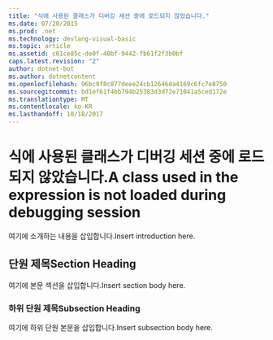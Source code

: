 ```yaml
---
title: "식에 사용된 클래스가 디버깅 세션 중에 로드되지 않았습니다."
ms.date: 07/20/2015
ms.prod: .net
ms.technology: devlang-visual-basic
ms.topic: article
ms.assetid: c61ce85c-de0f-40bf-9442-fb61f2f3b0bf
caps.latest.revision: "2"
author: dotnet-bot
ms.author: dotnetcontent
ms.openlocfilehash: 96bc9f8c877deee24cb12646da4169c6fc7e8750
ms.sourcegitcommit: bd1ef61f4bb794b25383d3d72e71041a5ced172e
ms.translationtype: MT
ms.contentlocale: ko-KR
ms.lasthandoff: 10/18/2017
---
```

# <a name="a-class-used-in-the-expression-is-not-loaded-during-debugging-session"></a><span data-ttu-id="368b1-102">식에 사용된 클래스가 디버깅 세션 중에 로드되지 않았습니다.</span><span class="sxs-lookup"><span data-stu-id="368b1-102">A class used in the expression is not loaded during debugging session</span></span>
<span data-ttu-id="368b1-103">여기에 소개하는 내용을 삽입합니다.</span><span class="sxs-lookup"><span data-stu-id="368b1-103">Insert introduction here.</span></span>  
  
## <a name="section-heading"></a><span data-ttu-id="368b1-104">단원 제목</span><span class="sxs-lookup"><span data-stu-id="368b1-104">Section Heading</span></span>  
 <span data-ttu-id="368b1-105">여기에 본문 섹션을 삽입합니다.</span><span class="sxs-lookup"><span data-stu-id="368b1-105">Insert section body here.</span></span>  
  
### <a name="subsection-heading"></a><span data-ttu-id="368b1-106">하위 단원 제목</span><span class="sxs-lookup"><span data-stu-id="368b1-106">Subsection Heading</span></span>  
 <span data-ttu-id="368b1-107">여기에 하위 단원 본문을 삽입합니다.</span><span class="sxs-lookup"><span data-stu-id="368b1-107">Insert subsection body here.</span></span>

